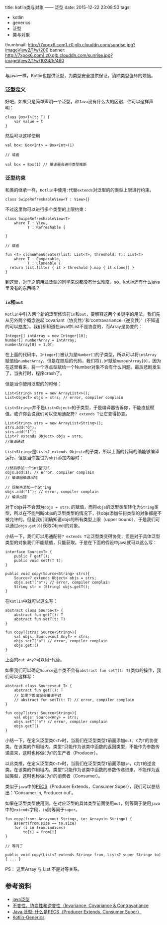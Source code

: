 title: kotlin类与对象 —— 泛型
date: 2015-12-22 23:08:50
tags:
- kotlin
- generics
- 泛型
- 类与对象

thumbnail: http://7xpox6.com1.z0.glb.clouddn.com/sunrise.jpg?imageView2/1/w/200
banner: http://7xpox6.com1.z0.glb.clouddn.com/sunrise.jpg?imageView2/1/w/1024/h/460

---


与java一样，Kotlin也提供泛型，为类型安全提供保证，消除类型强转的烦恼。

### 泛型定义

好吧，如果只是简单声明一个泛型，和`Java`没有什么大的区别，你可以这样声明：

<!--more-->

```
class Box<T>(t: T) {
    var value = t
}
```
然后可以这样使用

```
val box: Box<Int> = Box<Int>(1)

// 或者

val box = Box(1) // 编译器会进行类型推断
```

### 泛型约束

和类的继承一样，`Kotlin`中使用`:`代替`extends`对泛型的的类型上限进行约束。

```
class SwipeRefreshableView<T : View>{}
```
不过这里你可以进行多个类型的上限约束：

```
class SwipeRefreshableView<T>
    where T : View,
          T : Refreshable {

}

// 或者

fun <T> cloneWhenGreater(list: List<T>, threshold: T): List<T>
    where T : Comparable,
          T : Cloneable {
  return list.filter { it > threshold }.map { it.clone() }
}
```
到这里，对于之前用过泛型的同学来说都没有什么难度。so，kotlin还有什么java里没有的东西吗？

### `in`和`out`

`Kotlin`中引入两个新的泛型修饰符`in`和`out`，要解释这两个关键字的用法，我们先从另外两个概念说起‘covariant（协变性）’和‘contravariance（逆变性）’（不知道的可以[参考](http://www.cnblogs.com/Figgy/p/4575719.html)）。我们都知道在java中List不是协变的，而Array是协变的：

```
Integer[] intArray = new Integer[10];
Number[] numberArray = intArray;
numberArray[0] = 1.0f;
```
在上面的代码中，`Integer[]`被认为是`Number[]`的子类型，所以可以将`intArray `赋值给`numberArray`，但是在随后的代码，我们将`1.0f`赋给`numberArray[0]`，因为在这里看来，将一个浮点型赋给一个Number对象不会有什么问题。最后悲剧发生了，当执行时，程序crash了。

但是当你使用泛型的的时候：

```
List<String> strs = new ArrayList<>();
List<Object> objs = strs; // error, compiler complain
```
`List<String>`并不是`List<Object>`的子类型，于是编译器告诉你，不能直接赋值。或许你会说我们可以使用通配符`? extends T`让它变得协变。

```
List<String> strs = new ArrayList<String>();
strs.add("0");
strs.add("1");
List<? extends Object> objs = strs;
//编译通过
```
`List<String>`是`List<? extends Object>`的子类，所以上面的代码的确能够编译运行，但是当你尝试为`objs`添加内容时：

```
//然后添加一个int型试试
objs.add(1); // error, compiler complain
// 编译器编译出错

// 现在再添加一个String
objs.add("1"); // error, compiler complain
// 编译出错
```
对于objs并不会因为`objs = strs;`的赋值，而将`objs`的泛型类型转化为`String`类型，所以在不能判断objs的泛型类型的情况下，往objs添加任何类型的对象都是不被允许的。但是我们明确知道objs的所有类型上限（upper bound），于是我们可以通过`objs.get(0)`获取Object的对象。

 小结一下，我们可以用通配符`? extends T`让泛型类变得协变，但是对于具体泛型类型的对象我们不能赋值，只能获取。于是在下面的假设中java就可以这么写：

```
interface Source<T> {
    public T getT();
    public void setT(T t);
}

public void copy(Source<String> strs){
    Source<? extends Object> objs = strs;
    objs.setT("a"); // error, compiler complain
	String str = (String) objs.getT();
}
```
在`Kotlin`中就可以这么写：

```
abstract class Source<T> {
    abstract fun getT(): T
    abstract fun setT(t: T)  
}

fun copyT(strs: Source<String>){
    val objs: Source<out Any?> = strs;
    objs.setT("a") // error, compiler complain
    objs.getT()
}
```
上面的`out Any?`可以用`*`代替。

如果我们可以确定`Source`这个类不会有`abstract fun setT(t: T)`类似的操作，我们可以这样写：

```
abstract class Source<out T> {
    abstract fun getT(): T
    // 如果下面出现会编译不过
    // abstract fun setT(t: T) // error, compiler complain
}

fun copyT(strs: Source<String>){
    val objs: Source<Any> = strs;
    objs.setT("a") // error, compiler complain
    objs.getT()
}
```

小结一下，在定义泛型类`C<T>`时，当我们在泛型类型`T`前面添加`out`，`C`为`T`的协变类。在该类的作用域内，类型`T`只能作为该类中函数的返回类型，不能作为参数传递进来，这时也称做`C`为`T`的生产者（Producer）。

以此类推，在定义泛型类`C<T>`时，当我们在泛型类型`T`前面添加`in`，`C`为`T`的逆变类。在该类的作用域内，类型`T`只能作为该类中函数的参数传递进来，不能作为返回类型，这时也称做`C`为`T`的消费者（Consumer）。

类似于`java`中的[PECS](http://www.importnew.com/8966.html)（Producer Extends，Consumer Super），我们可以总结出：‘Consumer in, Producer out’。

如果在泛型类型使用测，在对应泛型的具体类型前面使用`out`，则等同于使用`java`中的`extends`字段，`in`则等同于`super`。

```
fun copy(from: Array<out String>, to: Array<in String>) {
    assert(from.size == to.size)
    for (i in from.indices)
        to[i] = from[i]
}

// 等同于

public void copy(List<? extends String> from, List<? super String> to) { ... }

```

PS： 这里Array 与 List 不是对等关系。


## 参考资料

- [java泛型](http://www.cnblogs.com/panjun-Donet/archive/2008/09/27/1300609.html)
- [不变性、协变性和逆变性（Invariance, Covariance & Contravariance](http://www.cnblogs.com/Figgy/p/4575719.html)
- [Java 泛型: 什么是PECS（Producer Extends, Consumer Super）](http://www.importnew.com/8966.html)
- [Kotlin-Generics](https://kotlinlang.org/docs/reference/generics.html)
